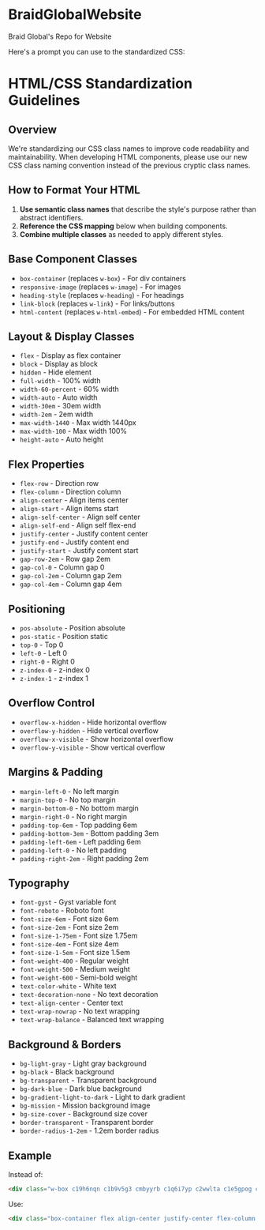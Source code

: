 # BraidGlobalWebsite
Braid Global's Repo for Website

Here's a prompt you can use to the standardized CSS:

# HTML/CSS Standardization Guidelines

## Overview
We're standardizing our CSS class names to improve code readability and maintainability. When developing HTML components, please use our new CSS class naming convention instead of the previous cryptic class names.

## How to Format Your HTML

1. **Use semantic class names** that describe the style's purpose rather than abstract identifiers.
2. **Reference the CSS mapping** below when building components.
3. **Combine multiple classes** as needed to apply different styles.

## Base Component Classes
- `box-container` (replaces `w-box`) - For div containers
- `responsive-image` (replaces `w-image`) - For images
- `heading-style` (replaces `w-heading`) - For headings
- `link-block` (replaces `w-link`) - For links/buttons
- `html-content` (replaces `w-html-embed`) - For embedded HTML content

## Layout & Display Classes
- `flex` - Display as flex container
- `block` - Display as block
- `hidden` - Hide element
- `full-width` - 100% width
- `width-60-percent` - 60% width
- `width-auto` - Auto width
- `width-30em` - 30em width
- `width-2em` - 2em width
- `max-width-1440` - Max width 1440px
- `max-width-100` - Max width 100%
- `height-auto` - Auto height

## Flex Properties
- `flex-row` - Direction row
- `flex-column` - Direction column
- `align-center` - Align items center
- `align-start` - Align items start
- `align-self-center` - Align self center
- `align-self-end` - Align self flex-end
- `justify-center` - Justify content center
- `justify-end` - Justify content end
- `justify-start` - Justify content start
- `gap-row-2em` - Row gap 2em
- `gap-col-0` - Column gap 0
- `gap-col-2em` - Column gap 2em
- `gap-col-4em` - Column gap 4em

## Positioning
- `pos-absolute` - Position absolute
- `pos-static` - Position static
- `top-0` - Top 0
- `left-0` - Left 0
- `right-0` - Right 0
- `z-index-0` - z-index 0
- `z-index-1` - z-index 1

## Overflow Control
- `overflow-x-hidden` - Hide horizontal overflow
- `overflow-y-hidden` - Hide vertical overflow
- `overflow-x-visible` - Show horizontal overflow
- `overflow-y-visible` - Show vertical overflow

## Margins & Padding
- `margin-left-0` - No left margin
- `margin-top-0` - No top margin
- `margin-bottom-0` - No bottom margin
- `margin-right-0` - No right margin
- `padding-top-6em` - Top padding 6em
- `padding-bottom-3em` - Bottom padding 3em
- `padding-left-6em` - Left padding 6em
- `padding-left-0` - No left padding
- `padding-right-2em` - Right padding 2em

## Typography
- `font-gyst` - Gyst variable font
- `font-roboto` - Roboto font
- `font-size-6em` - Font size 6em
- `font-size-2em` - Font size 2em
- `font-size-1-75em` - Font size 1.75em
- `font-size-4em` - Font size 4em
- `font-size-1-5em` - Font size 1.5em
- `font-weight-400` - Regular weight
- `font-weight-500` - Medium weight
- `font-weight-600` - Semi-bold weight
- `text-color-white` - White text
- `text-decoration-none` - No text decoration
- `text-align-center` - Center text
- `text-wrap-nowrap` - No text wrapping
- `text-wrap-balance` - Balanced text wrapping

## Background & Borders
- `bg-light-gray` - Light gray background
- `bg-black` - Black background
- `bg-transparent` - Transparent background
- `bg-dark-blue` - Dark blue background
- `bg-gradient-light-to-dark` - Light to dark gradient
- `bg-mission` - Mission background image
- `bg-size-cover` - Background size cover
- `border-transparent` - Transparent border
- `border-radius-1-2em` - 1.2em border radius

## Example

Instead of:
```html
<div class="w-box c19h6nqn c1b9v5g3 cmbyyrb c1q6i7yp c2wwlta c1e5gpog cla8mwk c11rz54 chd5vcl">
```

Use:
```html
<div class="box-container flex align-center justify-center flex-column full-width overflow-x-visible overflow-y-visible max-width-1440 padding-bottom-0vh">
```